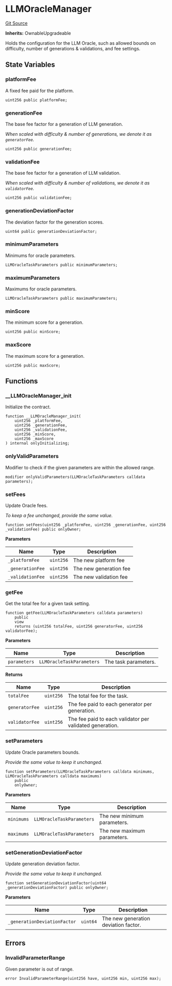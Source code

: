 # LLMOracleManager
[Git Source](https://github.com/firstbatchxyz/dria-oracle-contracts/blob/a0589a694000a1a1e8d0cf54f0527c1c8a33c301/src/LLMOracleManager.sol)

**Inherits:**
OwnableUpgradeable

Holds the configuration for the LLM Oracle, such as allowed bounds on difficulty,
number of generations & validations, and fee settings.


## State Variables
### platformFee
A fixed fee paid for the platform.


```solidity
uint256 public platformFee;
```


### generationFee
The base fee factor for a generation of LLM generation.

*When scaled with difficulty & number of generations, we denote it as `generatorFee`.*


```solidity
uint256 public generationFee;
```


### validationFee
The base fee factor for a generation of LLM validation.

*When scaled with difficulty & number of validations, we denote it as `validatorFee`.*


```solidity
uint256 public validationFee;
```


### generationDeviationFactor
The deviation factor for the generation scores.


```solidity
uint64 public generationDeviationFactor;
```


### minimumParameters
Minimums for oracle parameters.


```solidity
LLMOracleTaskParameters public minimumParameters;
```


### maximumParameters
Maximums for oracle parameters.


```solidity
LLMOracleTaskParameters public maximumParameters;
```


### minScore
The minimum score for a generation.


```solidity
uint256 public minScore;
```


### maxScore
The maximum score for a generation.


```solidity
uint256 public maxScore;
```


## Functions
### __LLMOracleManager_init

Initialize the contract.


```solidity
function __LLMOracleManager_init(
    uint256 _platformFee,
    uint256 _generationFee,
    uint256 _validationFee,
    uint256 _minScore,
    uint256 _maxScore
) internal onlyInitializing;
```

### onlyValidParameters

Modifier to check if the given parameters are within the allowed range.


```solidity
modifier onlyValidParameters(LLMOracleTaskParameters calldata parameters);
```

### setFees

Update Oracle fees.

*To keep a fee unchanged, provide the same value.*


```solidity
function setFees(uint256 _platformFee, uint256 _generationFee, uint256 _validationFee) public onlyOwner;
```
**Parameters**

|Name|Type|Description|
|----|----|-----------|
|`_platformFee`|`uint256`|The new platform fee|
|`_generationFee`|`uint256`|The new generation fee|
|`_validationFee`|`uint256`|The new validation fee|


### getFee

Get the total fee for a given task setting.


```solidity
function getFee(LLMOracleTaskParameters calldata parameters)
    public
    view
    returns (uint256 totalFee, uint256 generatorFee, uint256 validatorFee);
```
**Parameters**

|Name|Type|Description|
|----|----|-----------|
|`parameters`|`LLMOracleTaskParameters`|The task parameters.|

**Returns**

|Name|Type|Description|
|----|----|-----------|
|`totalFee`|`uint256`|The total fee for the task.|
|`generatorFee`|`uint256`|The fee paid to each generator per generation.|
|`validatorFee`|`uint256`|The fee paid to each validator per validated generation.|


### setParameters

Update Oracle parameters bounds.

*Provide the same value to keep it unchanged.*


```solidity
function setParameters(LLMOracleTaskParameters calldata minimums, LLMOracleTaskParameters calldata maximums)
    public
    onlyOwner;
```
**Parameters**

|Name|Type|Description|
|----|----|-----------|
|`minimums`|`LLMOracleTaskParameters`|The new minimum parameters.|
|`maximums`|`LLMOracleTaskParameters`|The new maximum parameters.|


### setGenerationDeviationFactor

Update generation deviation factor.

*Provide the same value to keep it unchanged.*


```solidity
function setGenerationDeviationFactor(uint64 _generationDeviationFactor) public onlyOwner;
```
**Parameters**

|Name|Type|Description|
|----|----|-----------|
|`_generationDeviationFactor`|`uint64`|The new generation deviation factor.|


## Errors
### InvalidParameterRange
Given parameter is out of range.


```solidity
error InvalidParameterRange(uint256 have, uint256 min, uint256 max);
```

